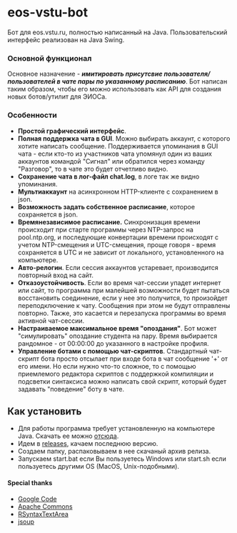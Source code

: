 # eos-vstu-bot
Бот для eos.vstu.ru, полностью написанный на Java.
Пользовательский интерфейс реализован на Java Swing.

### Основной функционал
Основное назначение - ***имитировать присутсвие пользователя/пользователей в чате 
пары по указанному расписанию***. Бот написан таким образом, чтобы
его можно использовать как API для создания новых ботов/утилит
для ЭИОСа.

### Особенности
* **Простой графический интерфейс**.
* **Полная поддержка чата в GUI**. Можно выбирать аккаунт, с которого
хотите написать сообщение. Поддерживается упоминания в GUI чата - если кто-то из участников чата
упомянул один из ваших аккаунтов командой "Сигнал" или обратился через 
команду "Разговор", то в чате это будет отчетливо видно. 
* **Сохранение чата в лог-файл chat.log**, в логе так же видно упоминания.
* **Мультиаккаунт** на асинхронном HTTP-клиенте с сохранением в json.
* **Возможность задать собственное расписание**, которое сохраняется в json.
* **Времянезависимое расписание.** Синхронизация времени 
происходит при старте программы через NTP-запрос на pool.ntp.org,
и последующие конвертации времени происходят с учетом NTP-смещения
и UTC-смещения, проще говоря - время сохраняется в UTC и не зависит
от локального, установленного на компьютере.
* **Авто-релогин**. Если сессия аккаунтов устаревает, производится повторный вход на сайт.
* **Отказоустойчивость**. Если во время чат-сессии упадет интернет или сайт, то программа
при малейшей возможности будет пытаться восстановить соединение, если
у нее это получится, то произойдет переподключение к чату. Сообщения при этом
не будут отправлены повторно. Также, это касается и перезапуска программы
во время активной чат-сессии.
* **Настраиваемое максимальное время "опоздания"**. Бот может 
    "симулировать" опоздание студента на пару. Время выбирается рандомное -
    от 00:00:00 до указанного в настройке профиля.
* **Управление ботами с помощью чат-скриптов**. Стандартный чат-скрипт бота просто отсылает
при входе бота в чат сообщение '+' от его имени. Но если нужно что-то сложное, то с помощью
приемлемого редактора скриптов с поддержкой компиляции и подсветки синтаксиса
можно написать свой скрипт, который будет задавать "поведение" боту в чате.

## Как установить
* Для работы программа требует установленную на компьютере Java.
 Скачать ее можно [отсюда](https://java.com/ru/download).
* Идем в [releases](https://github.com/Knoblul/eos-vstu-bot/releases),
 качаем последнюю версию.
* Создаем папку, распаковываем в нее скачаный архив релиза.
* Запускаем start.bat если Вы пользуетесь Windows или start.sh 
если пользуетесь другими OS (MacOS, Unix-подобными).

#### Special thanks
- [Google Code](https://github.com/google/)
- [Apache Commons](https://commons.apache.org/)
- [RSyntaxTextArea](https://github.com/bobbylight/RSyntaxTextArea/)
- [jsoup](https://jsoup.org/)
